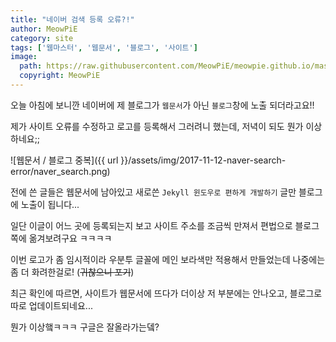 ```yaml
---
title: "네이버 검색 등록 오류?!"
author: MeowPiE
category: site
tags: ['웹마스터', '웹문서', '블로그', '사이트']
image:
  path: https://raw.githubusercontent.com/MeowPiE/meowpie.github.io/master/assets/img/2017-11-12-naver-search-error/webmaster.png
  copyright: MeowPiE
---
```


오늘 아침에 보니깐 네이버에 제 블로그가 `웹문서`가 아닌 `블로그`창에 노출 되더라고요!!

제가 사이트 오류를 수정하고 로고를 등록해서 그러려니 했는데, 저녁이 되도 뭔가 이상하네요;;

![웹문서 / 블로그 중복]({{ url }}/assets/img/2017-11-12-naver-search-error/naver_search.png)

전에 쓴 글들은 웹문서에 남아있고 새로쓴 `Jekyll 윈도우로 편하게 개발하기` 글만 블로그에 노출이 됩니다...

일단 이글이 어느 곳에 등록되는지 보고 사이트 주소를 조금씩 만져서 편법으로 블로그쪽에 옮겨보려구요 ㅋㅋㅋㅋ

이번 로고가 좀 임시적이라 우분투 글꼴에 메인 보라색만 적용해서 만들었는데 나중에는 좀 더 화려한걸로! (~~귀찮으니 포기~~)

최근 확인에 따르면, 사이트가 웹문서에 뜨다가 더이상 저 부분에는 안나오고, 블로그로 따로 업데이트되네요...

뭔가 이상햌ㅋㅋㅋ 구글은 잘올라가는뎈?
